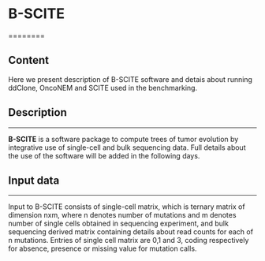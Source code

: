 # B-SCITE
========


## Content

Here we present description of B-SCITE software and detais about running ddClone, OncoNEM and SCITE used in the benchmarking.

## Description
--------------


**B-SCITE** is a software package to compute trees of tumor evolution by integrative use of single-cell and bulk sequencing data. Full details about the use of the software will be added in the following days.

## Input data
-------------

Input to B-SCITE consists of single-cell matrix, which is ternary matrix of dimension nxm, where n denotes number of mutations and m denotes number of single cells obtained in sequencing experiment, and bulk sequencing derived matrix containing details about read counts for each of n mutations. Entries of single cell matrix are 0,1 and 3, coding respectively for absence, presence or missing value for mutation calls. 

##
